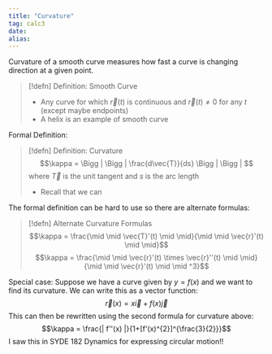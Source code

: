 ```yaml
---
title: "Curvature"
tag: calc3
date: 
alias:
---
```


Curvature of a smooth curve measures how fast a curve is changing direction at a given point. 

> [!defn] Definition: Smooth Curve
>- Any curve for which $\vec{r}(t)$ is continuous and $\vec{r}(t)\neq 0$ for any $t$ (except maybe endpoints)
>- A helix is an example of smooth curve

Formal Definition:
>[!defn] Definition: Curvature
>$$\kappa = \Bigg | \Bigg | \frac{d\vec{T}}{ds} \Bigg | \Bigg | $$
>where $\vec{T}$ is the unit tangent and $s$ is the arc length
>- Recall that we can [](Calculus/Arc%20Length%20with%20Vector%20Functions.md#^arclengthfunction%2520%257C%2520reparametrize%2520a%2520curve%2520to%2520get%2520it%2520in%2520terms%2520of%2520arc%2520length)

The formal definition can be hard to use so there are alternate formulas:
>[!defn] Alternate Curvature Formulas
>$$\kappa = \frac{\mid \mid \vec{T}'(t) \mid \mid}{\mid \mid \vec{r}'(t) \mid \mid}$$
>$$\kappa = \frac{\mid \mid \vec{r}'(t) \times \vec{r}''(t) \mid \mid}{\mid \mid \vec{r}'(t) \mid \mid ^3}$$

Special case: 
	Suppose we have a curve given by $y=f(x)$ and we want to find its curvature.
	We can write this as a vector function: $$\vec{r}(x) = x \vec{i} + f(x)\vec{j}$$This can then be rewritten using the second formula for curvature above:
	$$\kappa = \frac{| f''(x) |}{1+[f'(x)^{2}]^{\frac{3}{2}}}$$
	I saw this in SYDE 182 Dynamics for expressing circular motion!!

